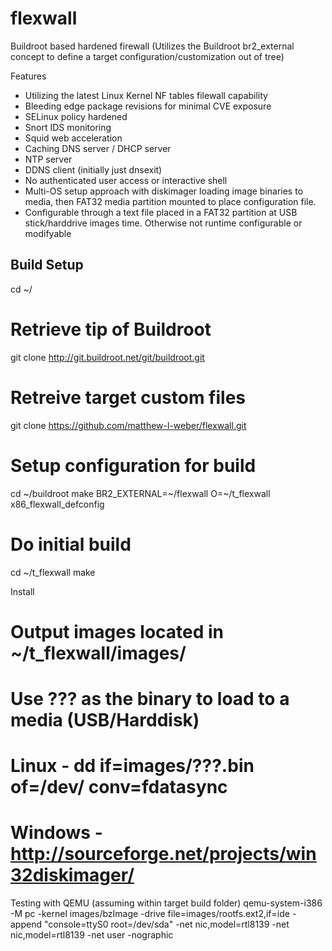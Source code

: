 # flexwall
Buildroot based hardened firewall
(Utilizes the Buildroot br2_external concept to define a target configuration/customization out of tree)

Features
+ Utilizing the latest Linux Kernel NF tables filewall capability
+ Bleeding edge package revisions for minimal CVE exposure
+ SELinux policy hardened
+ Snort IDS monitoring
+ Squid web acceleration
+ Caching DNS server / DHCP server
+ NTP server
+ DDNS client (initially just dnsexit)
+ No authenticated user access or interactive shell
+ Multi-OS setup approach with diskimager loading image binaries to media, then FAT32 media partition mounted to place configuration file.
+ Configurable through a text file placed in a FAT32 partition at USB stick/harddrive images time.  Otherwise not runtime configurable or modifyable

Build Setup
------------------------------------------------------
cd ~/
# Retrieve tip of Buildroot
git clone http://git.buildroot.net/git/buildroot.git
# Retreive target custom files
git clone https://github.com/matthew-l-weber/flexwall.git
# Setup configuration for build
cd ~/buildroot
make BR2_EXTERNAL=~/flexwall O=~/t_flexwall x86_flexwall_defconfig
# Do initial build
cd ~/t_flexwall
make

Install
# Output images located in ~/t_flexwall/images/
# Use ??? as the binary to load to a media (USB/Harddisk)
#  Linux - dd if=images/???.bin of=/dev/<disk> conv=fdatasync
#  Windows - http://sourceforge.net/projects/win32diskimager/

Testing with QEMU (assuming within target build folder)
qemu-system-i386 -M pc -kernel images/bzImage -drive file=images/rootfs.ext2,if=ide -append "console=ttyS0 root=/dev/sda" -net nic,model=rtl8139 -net nic,model=rtl8139 -net user -nographic
